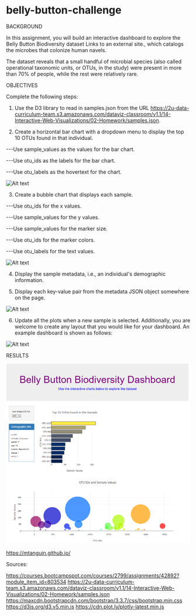 # belly-button-challenge

BACKGROUND

In this assignment, you will build an interactive dashboard to explore the Belly Button Biodiversity dataset Links to an external site., which catalogs the microbes that colonize human navels.

The dataset reveals that a small handful of microbial species (also called operational taxonomic units, or OTUs, in the study) were present in more than 70% of people, while the rest were relatively rare.

OBJECTIVES


Complete the following steps:

1. Use the D3 library to read in samples.json from the URL https://2u-data-curriculum-team.s3.amazonaws.com/dataviz-classroom/v1.1/14-Interactive-Web-Visualizations/02-Homework/samples.json.

2. Create a horizontal bar chart with a dropdown menu to display the top 10 OTUs found in that individual.

---Use sample_values as the values for the bar chart.

---Use otu_ids as the labels for the bar chart.

---Use otu_labels as the hovertext for the chart.


![Alt text](https://static.bc-edx.com/data/dl-1-2/m14/lms/img/hw01.jpg)


3. Create a bubble chart that displays each sample.

---Use otu_ids for the x values.

---Use sample_values for the y values.

---Use sample_values for the marker size.

---Use otu_ids for the marker colors.

---Use otu_labels for the text values.


![Alt text](https://static.bc-edx.com/data/dl-1-2/m14/lms/img/bubble_chart.jpg)


4. Display the sample metadata, i.e., an individual's demographic information.

5. Display each key-value pair from the metadata JSON object somewhere on the page.


![Alt text](https://static.bc-edx.com/data/dl-1-2/m14/lms/img/hw03.jpg)

6. Update all the plots when a new sample is selected. Additionally, you are welcome to create any layout that you would like for your dashboard. An example dashboard is shown as follows:


![Alt text](https://static.bc-edx.com/data/dl-1-2/m14/lms/img/hw02.jpg)


RESULTS

![Alt text](result/bellyButtonBiodiversityDashboard.png)

https://mtanguin.github.io/


Sources:

https://courses.bootcampspot.com/courses/2799/assignments/42892?module_item_id=803534
https://2u-data-curriculum-team.s3.amazonaws.com/dataviz-classroom/v1.1/14-Interactive-Web-Visualizations/02-Homework/samples.json
https://maxcdn.bootstrapcdn.com/bootstrap/3.3.7/css/bootstrap.min.css
https://d3js.org/d3.v5.min.js
https://cdn.plot.ly/plotly-latest.min.js
